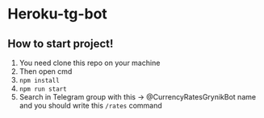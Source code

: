 # Heroku-tg-bot

## How to start project!
1. You need clone this repo on your machine
2. Then open cmd 
3. `npm install`
4. `npm run start`
5. Search in Telegram group with this -> @CurrencyRatesGrynikBot name and you should write this `/rates` command
